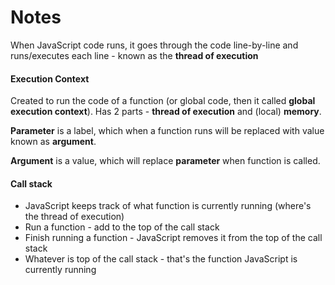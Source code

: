 # Notes

When JavaScript code runs, it goes through the code line-by-line and runs/executes each line - known as the **thread of execution**

#### Execution Context
Created to run the code of a function (or global code, then it called **global execution context**). Has 2 parts - **thread of execution** and (local) **memory**.

**Parameter** is a label, which when a function runs will be replaced with value known as **argument**.

**Argument** is a value, which will replace **parameter** when function is called.

#### Call stack
- JavaScript keeps track of what function is currently running (where's the thread of execution)
- Run a function - add to the top of the call stack
- Finish running a function - JavaScript removes it from the top of the call stack
- Whatever is top of the call stack - that's the function JavaScript is currently running
